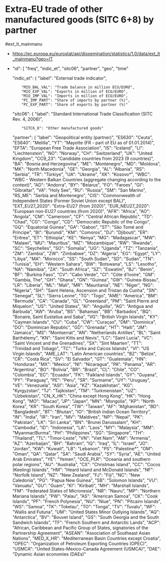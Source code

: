 # Extra-EU trade of other manufactured goods (SITC 6+8) by partner

#ext_lt_mainmanu

- https://ec.europa.eu/eurostat/api/dissemination/statistics/1.0/data/ext_lt_mainmanu?geo=IT
- "id": [
    "freq",
    "indic_et",
    "sitc06",
    "partner",
    "geo",
    "time"

    "indic_et": {
      "label": "External trade indicator",

          "MIO_BAL_VAL": "Trade balance in million ECU/EURO",
          "MIO_EXP_VAL": "Exports in million of ECU/EURO",
          "MIO_IMP_VAL": "Imports in million of ECU/EURO",
          "PC_IMP_PART": "Share of imports by partner (%)",
          "PC_EXP_PART": "Share of exports by partner (%)"

    "sitc06": {
      "label": "Standard International Trade Classification (SITC Rev. 4, 2006)",

          "SITC6_8": "Other manufactured goods"

    "partner": {
      "label": "Geopolitical entity (partner)",
          "ES630": "Ceuta",
          "ES640": "Melilla",
          "YT": "Mayotte (FR - part of EU as of 01.01.2014)",
          "EFTA": "European Free Trade Association",
          "IS": "Iceland",
          "LI": "Liechtenstein",
          "NO": "Norway",
          "CH": "Switzerland",
          "UK": "United Kingdom",
          "CC9_23": "Candidate countries from 2023 (9 countries)",
          "BA": "Bosnia and Herzegovina",
          "ME": "Montenegro",
          "MD": "Moldova",
          "MK": "North Macedonia",
          "GE": "Georgia",
          "AL": "Albania",
          "RS": "Serbia",
          "TR": "Türkiye",
          "UA": "Ukraine",
          "XK": "Kosovo*",
          "WBC": "WBC - Western Balkan Countries (aggregate changing according to the context)",
          "AD": "Andorra",
          "BY": "Belarus",
          "FO": "Faroes",
          "GI": "Gibraltar",
          "VA": "Holy See",
          "RU": "Russia",
          "SM": "San Marino",
          "RS_ME": "Serbia and Montenegro",
          "CIS": "Commonwealth of Independent States (Former Soviet Union except BAL)",
          "EXT_EU27_2020": "Extra-EU27 (from 2020)",
          "EUR_NEU27_2020": "European non-EU27 countries (from 2020)",
          "AFR": "Africa",
          "AO": "Angola",
          "CM": "Cameroon",
          "CF": "Central African Republic",
          "TD": "Chad",
          "CG": "Congo",
          "CD": "Democratic Republic of the Congo",
          "GQ": "Equatorial Guinea",
          "GA": "Gabon",
          "ST": "São Tomé and Príncipe",
          "BI": "Burundi",
          "KM": "Comoros",
          "DJ": "Djibouti",
          "ER": "Eritrea",
          "ET": "Ethiopia",
          "KE": "Kenya",
          "MG": "Madagascar",
          "MW": "Malawi",
          "MU": "Mauritius",
          "MZ": "Mozambique",
          "RW": "Rwanda",
          "SC": "Seychelles",
          "SO": "Somalia",
          "UG": "Uganda",
          "TZ": "Tanzania",
          "ZM": "Zambia",
          "ZW": "Zimbabwe",
          "DZ": "Algeria",
          "EG": "Egypt",
          "LY": "Libya",
          "MA": "Morocco",
          "SS": "South Sudan",
          "SD": "Sudan",
          "TN": "Tunisia",
          "EH": "Western Sahara",
          "BW": "Botswana",
          "LS": "Lesotho",
          "NA": "Namibia",
          "ZA": "South Africa",
          "SZ": "Eswatini",
          "BJ": "Benin",
          "BF": "Burkina Faso",
          "CV": "Cabo Verde",
          "CI": "Côte d’Ivoire",
          "GM": "Gambia, The",
          "GH": "Ghana",
          "GN": "Guinea",
          "GW": "Guinea-Bissau",
          "LR": "Liberia",
          "ML": "Mali",
          "MR": "Mauritania",
          "NE": "Niger",
          "NG": "Nigeria",
          "SH": "Saint Helena, Ascension and Tristan da Cunha",
          "SN": "Senegal",
          "SL": "Sierra Leone",
          "TG": "Togo",
          "AME": "America",
          "BM": "Bermuda",
          "CA": "Canada",
          "GL": "Greenland",
          "PM": "Saint Pierre and Miquelon",
          "US": "United States",
          "AI": "Anguilla",
          "AG": "Antigua and Barbuda",
          "AW": "Aruba",
          "BS": "Bahamas",
          "BB": "Barbados",
          "BQ": "Bonaire, Saint Eustatius and Saba",
          "VG": "British Virgin Islands",
          "KY": "Cayman Islands",
          "CU": "Cuba",
          "CW": "Curaçao",
          "DM": "Dominica",
          "DO": "Dominican Republic",
          "GD": "Grenada",
          "HT": "Haiti",
          "JM": "Jamaica",
          "MS": "Montserrat",
          "AN": "Netherlands Antilles",
          "BL": "Saint Barthélemy",
          "KN": "Saint Kitts and Nevis",
          "LC": "Saint Lucia",
          "VC": "Saint Vincent and the Grenadines",
          "SX": "Sint Maarten",
          "TT": "Trinidad and Tobago",
          "TC": "Turks and Caicos Islands",
          "VI": "US Virgin Islands",
          "AME_LAT": "Latin American countries",
          "BZ": "Belize",
          "CR": "Costa Rica",
          "SV": "El Salvador",
          "GT": "Guatemala",
          "HN": "Honduras",
          "MX": "Mexico",
          "NI": "Nicaragua",
          "PA": "Panama",
          "AR": "Argentina",
          "BO": "Bolivia",
          "BR": "Brazil",
          "CL": "Chile",
          "CO": "Colombia",
          "EC": "Ecuador",
          "FK": "Falkland Islands",
          "GY": "Guyana",
          "PY": "Paraguay",
          "PE": "Peru",
          "SR": "Suriname",
          "UY": "Uruguay",
          "VE": "Venezuela",
          "ASI": "Asia",
          "KZ": "Kazakhstan",
          "KG": "Kyrgyzstan",
          "TJ": "Tajikistan",
          "TM": "Turkmenistan",
          "UZ": "Uzbekistan",
          "CN_X_HK": "China except Hong Kong",
          "HK": "Hong Kong",
          "MO": "Macao",
          "JP": "Japan",
          "MN": "Mongolia",
          "KP": "North Korea",
          "KR": "South Korea",
          "TW": "Taiwan",
          "AF": "Afghanistan",
          "BD": "Bangladesh",
          "BT": "Bhutan",
          "IO": "British Indian Ocean Territory",
          "IN": "India",
          "IR": "Iran",
          "MV": "Maldives",
          "NP": "Nepal",
          "PK": "Pakistan",
          "LK": "Sri Lanka",
          "BN": "Brunei Darussalam",
          "KH": "Cambodia",
          "ID": "Indonesia",
          "LA": "Laos",
          "MY": "Malaysia",
          "MM": "Myanmar/Burma",
          "PH": "Philippines",
          "SG": "Singapore",
          "TH": "Thailand",
          "TL": "Timor-Leste",
          "VN": "Viet Nam",
          "AM": "Armenia",
          "AZ": "Azerbaijan",
          "BH": "Bahrain",
          "IQ": "Iraq",
          "IL": "Israel",
          "JO": "Jordan",
          "KW": "Kuwait",
          "LB": "Lebanon",
          "PS": "Palestine*",
          "OM": "Oman",
          "QA": "Qatar",
          "SA": "Saudi Arabia",
          "SY": "Syria",
          "AE": "United Arab Emirates",
          "YE": "Yemen",
          "OCE_PLR": "Oceania and southern polar regions",
          "AU": "Australia",
          "CX": "Christmas Island",
          "CC": "Cocos (Keeling) Islands",
          "HM": "Heard Island and McDonald Islands",
          "NF": "Norfolk Island",
          "NZ": "New Zealand",
          "FJ": "Fiji",
          "NC": "New Caledonia",
          "PG": "Papua New Guinea",
          "SB": "Solomon Islands",
          "VU": "Vanuatu",
          "GU": "Guam",
          "KI": "Kiribati",
          "MH": "Marshall Islands",
          "FM": "Federated States of Micronesia",
          "NR": "Nauru",
          "MP": "Northern Mariana Islands",
          "PW": "Palau",
          "AS": "American Samoa",
          "CK": "Cook Islands",
          "PF": "French Polynesia",
          "NU": "Niue",
          "PN": "Pitcairn Islands",
          "WS": "Samoa",
          "TK": "Tokelau",
          "TO": "Tonga",
          "TV": "Tuvalu",
          "WF": "Wallis and Futuna",
          "UM": "United States Minor Outlying Islands",
          "AQ": "Antarctica",
          "BV": "Bouvet Island",
          "GS": "South Georgia and the South Sandwich Islands",
          "TF": "French Southern and Antarctic Lands",
          "ACP": "African, Caribbean and Pacific Group of States, signatories of the Partnership Agreement",
          "ASEAN": "Association of Southeast Asian Nations",
          "MED_X_HR": "Mediterranean Basin Countries except Croatia",
          "OPEC": "Organization of Petroleum Exporting Countries (OPEC)",
          "USMCA": "United States-Mexico-Canada Agreement (USMCA)",
          "DAE": "Dynamic Asian economies (DAEs)"